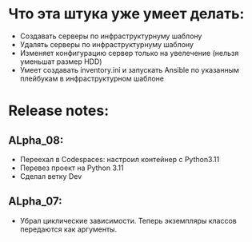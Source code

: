 # Что эта штука уже умеет делать: 
- Создавать серверы по инфраструктурнуму шаблону
- Удалять серверы по инфраструктурнуму шаблону
- Изменяет конфигурацию сервер только на увелечение (нельзя уменьшат размер HDD)
- Умеет создавать inventory.ini и запускать Ansible по указанным плейбукам в инфраструктурном шаблоне

# Release notes:
## ALpha_08:
 - Переехал в Codespaces: настроил контейнер с Python3.11
 - Перевез проект на Python 3.11
 - Сделал ветку Dev 
## ALpha_07:
 - Убрал циклические зависимости. Теперь экземпляры классов передаются как аргументы. 